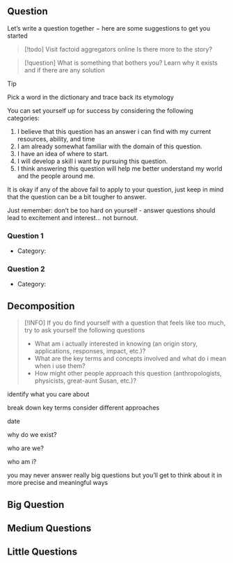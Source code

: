 ## Question

Let’s write a question together − here are some suggestions to get you started 

 > [!todo] Visit factoid aggregators online
> Is there more to the story?

> [!question] What is something that bothers you?
> Learn why it exists and if there are any solution

> [!tip]
> Pick a word in the dictionary and trace back its etymology

You can set yourself up for success by considering the following categories:
 1. I believe that this question has an answer i can find with my current resources, ability, and time
 2. I am already somewhat familiar with the domain of this question.
 3. I have an idea of where to start.
 4. I will develop a skill i want by pursuing this question.
 5. I think answering this question will help me better understand my world and the people around me.

It is okay if any of the above fail to apply to your question, just keep in mind that the question can be a bit tougher to answer.

Just remember: don’t be too hard on yourself - answer questions should lead to excitement and interest... not burnout.

### Question 1

- Category: 

### Question 2

- Category: 


## Decomposition

> [!INFO]
> If you do find yourself with a question that feels like too much, try to ask yourself the following questions
> - What am i actually interested in knowing (an origin story, applications, responses, impact, etc.)?
> - What are the key terms and concepts involved and what do i mean when i use them?
> - How might other people approach this question (anthropologists, physicists, great-aunt Susan, etc.)?



identify what you care about

break down key terms consider different approaches

date

why do we exist?

who are we?

who am i?

you may never answer really big questions but you’ll get to think about it in more precise and meaningful ways

## Big Question

## Medium Questions

## Little Questions